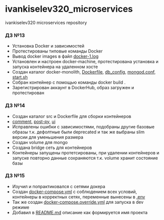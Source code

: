 # ivankiselev320_microservices
ivankiselev320 microservices repository

### ДЗ №13

- Установка Docker и зависимостей
- Протестированы типовые команды Docker
- Вывод docker images в файл [docker-1.log](docker-monolith/docker-1.log)
- Установлен и настроен docker-machine, протестирована установка и запуска контейнера на удаленном хосте
- Создан каталог docker-monolith, [Dockerfile](docker-monolith/Dockerfile), [db_config](docker-monolith/db_config), [mongod.conf](docker-monolith/mongod.conf), [start.sh](docker-monolith/start.sh)
- Собран контейнер с помощью команды docker build .
- Зарегистрирован аккаунт в DockerHub, образ загружен и протестирован

### ДЗ №14

- Создан каталог src и Dockerfile для сборки контейнеров
- [comment](src/comment/Dockerfile), [post-py](src/post-py/Dockerfile), [ui](src/ui/Dockerfile)
- Исправлены ошибки с зависимостями, подобраны другие базовые образы т.к. дефолтные были deprecated и так же выбраны slim версии для уменьшения размера
- Создан volume для mongo
- Создана bridge сеть для контейнеров
- Контейнеры запущены протетсированы, при удалении контейнеров и запуске повторно данные сохраняются т.к. volume хранит состояние базы

### ДЗ №15

- Изучил и попрактиковался с сетями докера
- Создан [docker-compose.yml](src/docker-compose.yml) с соблюдением всех условий, контейнеры в корректных сетях, переменные вынесены в [.env](src/.env.example)
- Так же создан [docker-compose.override.yml](src/docker-compose.override.yml) для запуска в dev режиме
- Добавил в [README.md](src/README.md) описание как формируется имя проекта

